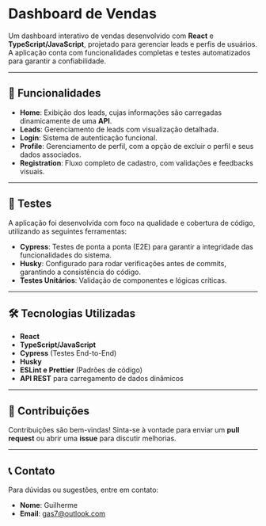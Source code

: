 # Dashboard de Vendas

Um dashboard interativo de vendas desenvolvido com **React** e **TypeScript/JavaScript**, projetado para gerenciar leads e perfis de usuários. A aplicação conta com funcionalidades completas e testes automatizados para garantir a confiabilidade.

---

## 🚀 Funcionalidades

- **Home**: Exibição dos leads, cujas informações são carregadas dinamicamente de uma **API**.
- **Leads**: Gerenciamento de leads com visualização detalhada.
- **Login**: Sistema de autenticação funcional.
- **Profile**: Gerenciamento de perfil, com a opção de excluir o perfil e seus dados associados.
- **Registration**: Fluxo completo de cadastro, com validações e feedbacks visuais.

---

## 🧪 Testes

A aplicação foi desenvolvida com foco na qualidade e cobertura de código, utilizando as seguintes ferramentas:

- **Cypress**: Testes de ponta a ponta (E2E) para garantir a integridade das funcionalidades do sistema.
- **Husky**: Configurado para rodar verificações antes de commits, garantindo a consistência do código.
- **Testes Unitários**: Validação de componentes e lógicas críticas.

---

## 🛠️ Tecnologias Utilizadas

- **React**
- **TypeScript/JavaScript**
- **Cypress** (Testes End-to-End)
- **Husky**
- **ESLint e Prettier** (Padrões de código)
- **API REST** para carregamento de dados dinâmicos

---

## 🤝 Contribuições

Contribuições são bem-vindas! Sinta-se à vontade para enviar um **pull request** ou abrir uma **issue** para discutir melhorias.

---

## 📞 Contato

Para dúvidas ou sugestões, entre em contato:

- **Nome**: Guilherme
- **Email**: gas7@outlook.com
